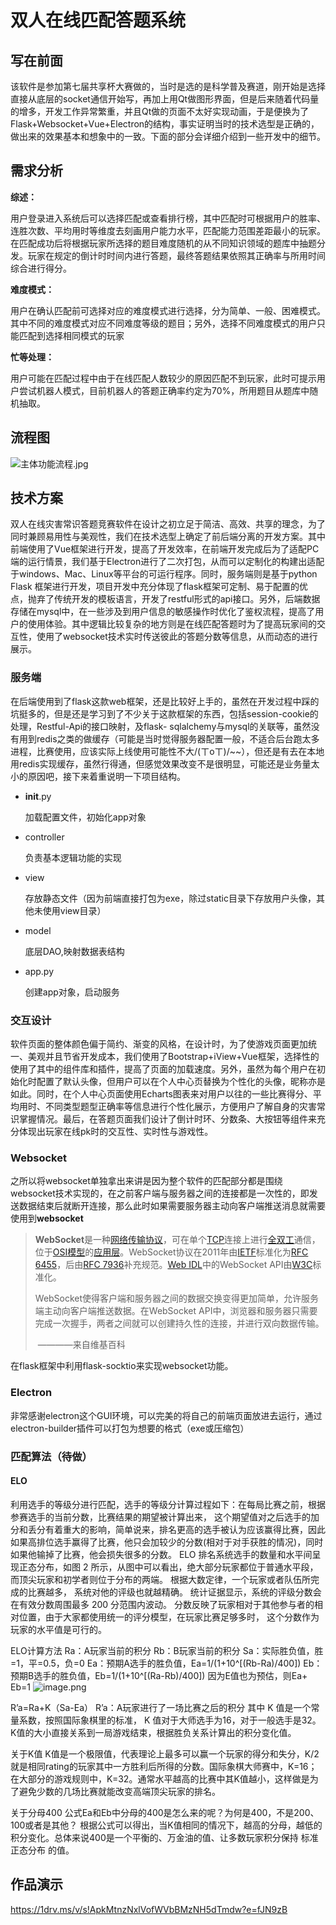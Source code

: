 # 双人在线匹配答题系统

## 写在前面

该软件是参加第七届共享杯大赛做的，当时是选的是科学普及赛道，刚开始是选择直接从底层的socket通信开始写，再加上用Qt做图形界面，但是后来随着代码量的增多，开发工作异常繁重，并且Qt做的页面不太好实现动画，于是便换为了Flask+Websocket+Vue+Electron的结构，事实证明当时的技术选型是正确的，做出来的效果基本和想象中的一致。下面的部分会详细介绍到一些开发中的细节。

## **需求分析**

**综述：**

用户登录进入系统后可以选择匹配或查看排行榜，其中匹配时可根据用户的胜率、连胜次数、平均用时等维度去刻画用户能力水平，匹配能力范围差距最小的玩家。在匹配成功后将根据玩家所选择的题目难度随机的从不同知识领域的题库中抽题分发。玩家在规定的倒计时时间内进行答题，最终答题结果依照其正确率与所用时间综合进行得分。

**难度模式：**

用户在确认匹配前可选择对应的难度模式进行选择，分为简单、一般、困难模式。其中不同的难度模式对应不同难度等级的题目；另外，选择不同难度模式的用户只能匹配到选择相同模式的玩家

**忙等处理：**

用户可能在匹配过程中由于在线匹配人数较少的原因匹配不到玩家，此时可提示用户尝试机器人模式，目前机器人的答题正确率约定为70%，所用题目从题库中随机抽取。

## 流程图

![主体功能流程.jpg](https://i.loli.net/2019/09/29/sCS16wbFHOoQUIB.png)



## 技术方案

​		双人在线灾害常识答题竞赛软件在设计之初立足于简洁、高效、共享的理念，为了同时兼顾易用性与美观性，我们在技术选型上确定了前后端分离的开发方案。其中前端使用了Vue框架进行开发，提高了开发效率，在前端开发完成后为了适配PC端的运行情景，我们基于Electron进行了二次打包，从而可以定制化的构建出适配于windows、Mac、Linux等平台的可运行程序。同时，服务端则是基于python Flask 框架进行开发，项目开发中充分体现了flask框架可定制、易于配置的优点，抛弃了传统开发的模板语言，开发了restful形式的api接口。另外，后端数据存储在mysql中，在一些涉及到用户信息的敏感操作时优化了鉴权流程，提高了用户的使用体验。其中逻辑比较复杂的地方则是在线匹配答题时为了提高玩家间的交互性，使用了websocket技术实时传送彼此的答题分数等信息，从而动态的进行展示。

### 服务端

​		在后端使用到了flask这款web框架，还是比较好上手的，虽然在开发过程中踩的坑挺多的，但是还是学习到了不少关于这款框架的东西，包括session-cookie的处理，Restful-Api的接口映射，及flask- sqlalchemy与mysql的关联等，虽然没有用到redis之类的做缓存（可能是当时觉得服务器配置一般，不适合后台跑太多进程，比赛使用，应该实际上线使用可能性不大/(ㄒoㄒ)/~~），但还是有去在本地用redis实现缓存，虽然行得通，但感觉效果改变不是很明显，可能还是业务量太小的原因吧，接下来着重说明一下项目结构。

- __init__.py

  加载配置文件，初始化app对象

- controller

  负责基本逻辑功能的实现

- view

  存放静态文件（因为前端直接打包为exe，除过static目录下存放用户头像，其他未使用view目录）

- model

  底层DAO,映射数据表结构

- app.py

  创建app对象，启动服务

### 交互设计

​		软件页面的整体颜色偏于简约、渐变的风格，在设计时，为了使游戏页面更加统一、美观并且节省开发成本，我们使用了Bootstrap+iView+Vue框架，选择性的使用了其中的组件库和插件，提高了页面的加载速度。另外，虽然为每个用户在初始化时配置了默认头像，但用户可以在个人中心页替换为个性化的头像，昵称亦是如此。同时，在个人中心页面使用Echarts图表来对用户以往的一些比赛得分、平均用时、不同类型题型正确率等信息进行个性化展示，方便用户了解自身的灾害常识掌握情况。最后，在答题页面我们设计了倒计时环、分数条、大按钮等组件来充分体现出玩家在线pk时的交互性、实时性与游戏性。

### Websocket

​		之所以将websocket单独拿出来讲是因为整个软件的匹配部分都是围绕websocket技术实现的，在之前客户端与服务器之间的连接都是一次性的，即发送数据结束后就断开连接，那么此时如果需要服务器主动向客户端推送消息就需要使用到**websocket**

> **WebSocket**是一种[网络传输协议](https://zh.wikipedia.org/wiki/%E7%BD%91%E7%BB%9C%E4%BC%A0%E8%BE%93%E5%8D%8F%E8%AE%AE)，可在单个[TCP](https://zh.wikipedia.org/wiki/%E4%BC%A0%E8%BE%93%E6%8E%A7%E5%88%B6%E5%8D%8F%E8%AE%AE)连接上进行[全双工](https://zh.wikipedia.org/wiki/%E5%85%A8%E9%9B%99%E5%B7%A5)通信，位于[OSI模型](https://zh.wikipedia.org/wiki/OSI%E6%A8%A1%E5%9E%8B)的[应用层](https://zh.wikipedia.org/wiki/%E5%BA%94%E7%94%A8%E5%B1%82)。WebSocket协议在2011年由[IETF](https://zh.wikipedia.org/wiki/%E4%BA%92%E8%81%94%E7%BD%91%E5%B7%A5%E7%A8%8B%E4%BB%BB%E5%8A%A1%E7%BB%84)标准化为[RFC 6455](https://tools.ietf.org/html/rfc6455)，后由[RFC 7936](https://tools.ietf.org/html/rfc7936)补充规范。[Web IDL](https://zh.wikipedia.org/w/index.php?title=Web_IDL&action=edit&redlink=1)中的WebSocket API由[W3C](https://zh.wikipedia.org/wiki/%E4%B8%87%E7%BB%B4%E7%BD%91%E8%81%94%E7%9B%9F)标准化。
>
> WebSocket使得客户端和服务器之间的数据交换变得更加简单，允许服务端主动向客户端推送数据。在WebSocket API中，浏览器和服务器只需要完成一次握手，两者之间就可以创建持久性的连接，并进行双向数据传输。
>
> ​																																														————来自维基百科

在flask框架中利用flask-socktio来实现websocket功能。

### Electron

非常感谢electron这个GUI环境，可以完美的将自己的前端页面放进去运行，通过electron-builder插件可以打包为想要的格式（exe或压缩包）

### 匹配算法（待做）

#### ELO

利用选手的等级分进行匹配，选手的等级分计算过程如下：在每局比赛之前，根据参赛选手的当前分数，比赛结果的期望被计算出来， 这个期望值对之后选手的加分和丢分有着重大的影响，简单说来，排名更高的选手被认为应该赢得比赛，因此如果高排位选手赢得了比赛，他只会加较少的分数(相对于对手获胜的情况)，同时如果他输掉了比赛，他会损失很多的分数。 ELO 排名系统选手的数量和水平间呈现正态分布，如图 2 所示，从图中可以看出，绝大部分玩家都位于普通水平段，而顶尖玩家和初学者则位于分布的两端。 根据大数定律，一个玩家或者队伍所完成的比赛越多， 系统对他的评级也就越精确。 统计证据显示，系统的评级分数会在有效分数周围最多 200 分范围内波动。 分数反映了玩家相对于其他参与者的相对位置，由于大家都使用统一的评分模型，在玩家比赛足够多时， 这个分数作为玩家的水平值是可行的。

ELO计算方法
Ra：A玩家当前的积分
Rb：B玩家当前的积分
Sa：实际胜负值，胜=1，平=0.5，负=0
Ea：预期A选手的胜负值，Ea=1/(1+10^[(Rb-Ra)/400])
Eb：预期B选手的胜负值，Eb=1/(1+10^[(Ra-Rb)/400])
因为E值也为预估，则Ea+ Eb=1
![image.png](https://i.loli.net/2019/09/28/BOCdh1Gx3T8nur6.png)

R’a=Ra+K（Sa-Ea）
R’a：A玩家进行了一场比赛之后的积分
其中 K 值是一个常量系数，按照国际象棋里的标准， K 值对于大师选手为16，对于一般选手是32。K值的大小直接关系到一局游戏结束，根据胜负关系计算出的积分变化值。

关于K值
K值是一个极限值，代表理论上最多可以赢一个玩家的得分和失分，K/2就是相同rating的玩家其中一方胜利后所得的分数。国际象棋大师赛中，K=16；在大部分的游戏规则中，K=32。通常水平越高的比赛中其K值越小，这样做是为了避免少数的几场比赛就能改变高端顶尖玩家的排名。

关于分母400
公式Ea和Eb中分母的400是怎么来的呢？为何是400，不是200、100或者是其他？
根据公式可以得出，当K值相同的情况下，越高的分母，越低的积分变化。总体来说400是一个平衡的、万金油的值、让多数玩家积分保持 标准正态分布 的值。

## 作品演示

https://1drv.ms/v/s!ApkMtnzNxlVofWVbBMzNH5dTmdw?e=fJN9zB